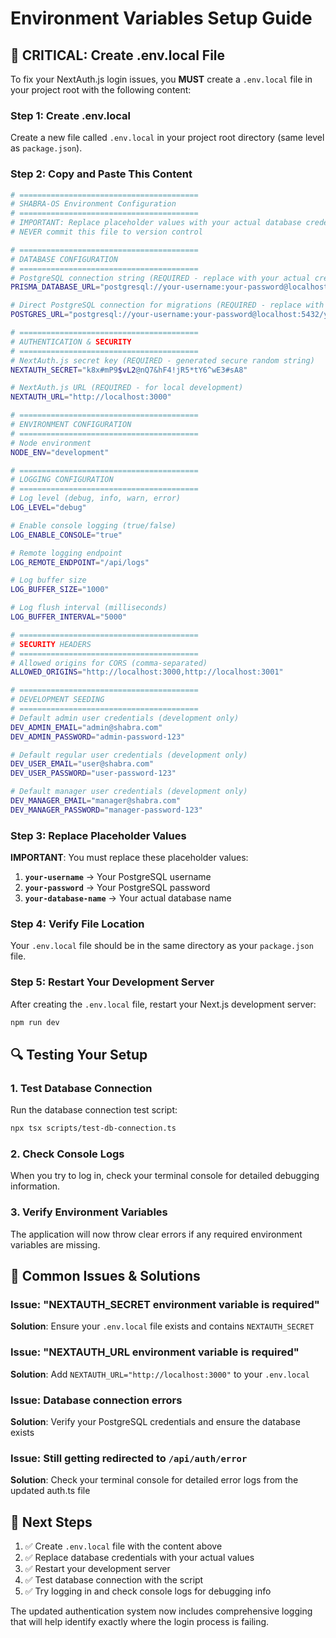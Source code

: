 # Environment Variables Setup Guide

## 🚨 CRITICAL: Create .env.local File

To fix your NextAuth.js login issues, you **MUST** create a `.env.local` file in your project root with the following content:

### Step 1: Create .env.local

Create a new file called `.env.local` in your project root directory (same level as `package.json`).

### Step 2: Copy and Paste This Content

```bash
# ========================================
# SHABRA-OS Environment Configuration
# ========================================
# IMPORTANT: Replace placeholder values with your actual database credentials
# NEVER commit this file to version control

# ========================================
# DATABASE CONFIGURATION
# ========================================
# PostgreSQL connection string (REQUIRED - replace with your actual credentials)
PRISMA_DATABASE_URL="postgresql://your-username:your-password@localhost:5432/your-database-name?schema=public"

# Direct PostgreSQL connection for migrations (REQUIRED - replace with your actual credentials)
POSTGRES_URL="postgresql://your-username:your-password@localhost:5432/your-database-name?schema=public"

# ========================================
# AUTHENTICATION & SECURITY
# ========================================
# NextAuth.js secret key (REQUIRED - generated secure random string)
NEXTAUTH_SECRET="k8x#mP9$vL2@nQ7&hF4!jR5*tY6^wE3#sA8"

# NextAuth.js URL (REQUIRED - for local development)
NEXTAUTH_URL="http://localhost:3000"

# ========================================
# ENVIRONMENT CONFIGURATION
# ========================================
# Node environment
NODE_ENV="development"

# ========================================
# LOGGING CONFIGURATION
# ========================================
# Log level (debug, info, warn, error)
LOG_LEVEL="debug"

# Enable console logging (true/false)
LOG_ENABLE_CONSOLE="true"

# Remote logging endpoint
LOG_REMOTE_ENDPOINT="/api/logs"

# Log buffer size
LOG_BUFFER_SIZE="1000"

# Log flush interval (milliseconds)
LOG_BUFFER_INTERVAL="5000"

# ========================================
# SECURITY HEADERS
# ========================================
# Allowed origins for CORS (comma-separated)
ALLOWED_ORIGINS="http://localhost:3000,http://localhost:3001"

# ========================================
# DEVELOPMENT SEEDING
# ========================================
# Default admin user credentials (development only)
DEV_ADMIN_EMAIL="admin@shabra.com"
DEV_ADMIN_PASSWORD="admin-password-123"

# Default regular user credentials (development only)
DEV_USER_EMAIL="user@shabra.com"
DEV_USER_PASSWORD="user-password-123"

# Default manager user credentials (development only)
DEV_MANAGER_EMAIL="manager@shabra.com"
DEV_MANAGER_PASSWORD="manager-password-123"
```

### Step 3: Replace Placeholder Values

**IMPORTANT**: You must replace these placeholder values:

1. **`your-username`** → Your PostgreSQL username
2. **`your-password`** → Your PostgreSQL password
3. **`your-database-name`** → Your actual database name

### Step 4: Verify File Location

Your `.env.local` file should be in the same directory as your `package.json` file.

### Step 5: Restart Your Development Server

After creating the `.env.local` file, restart your Next.js development server:

```bash
npm run dev
```

## 🔍 Testing Your Setup

### 1. Test Database Connection

Run the database connection test script:

```bash
npx tsx scripts/test-db-connection.ts
```

### 2. Check Console Logs

When you try to log in, check your terminal console for detailed debugging information.

### 3. Verify Environment Variables

The application will now throw clear errors if any required environment variables are missing.

## 🚨 Common Issues & Solutions

### Issue: "NEXTAUTH_SECRET environment variable is required"

**Solution**: Ensure your `.env.local` file exists and contains `NEXTAUTH_SECRET`

### Issue: "NEXTAUTH_URL environment variable is required"

**Solution**: Add `NEXTAUTH_URL="http://localhost:3000"` to your `.env.local`

### Issue: Database connection errors

**Solution**: Verify your PostgreSQL credentials and ensure the database exists

### Issue: Still getting redirected to `/api/auth/error`

**Solution**: Check your terminal console for detailed error logs from the updated auth.ts file

## 📝 Next Steps

1. ✅ Create `.env.local` file with the content above
2. ✅ Replace database credentials with your actual values
3. ✅ Restart your development server
4. ✅ Test database connection with the script
5. ✅ Try logging in and check console logs for debugging info

The updated authentication system now includes comprehensive logging that will help identify exactly where the login process is failing.
